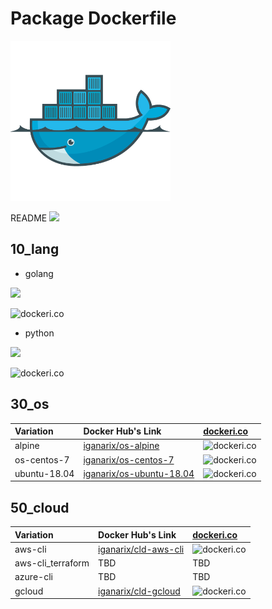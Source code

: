 # Package Dockerfile

![](./icon.png)

README ![](https://github.com/iganari/package-dockerfile/workflows/update-readme-branch/badge.svg)

## 10_lang

+ golang

![](https://images.microbadger.com/badges/image/iganarix/lang-golang.svg)

![dockeri.co](https://dockeri.co/image/iganarix/lang-golang)
  
+ python

![](https://images.microbadger.com/badges/image/iganarix/lang-python.svg)

![dockeri.co](https://dockeri.co/image/iganarix/lang-python)

## 30_os

Variation | Docker Hub's Link | [dockeri.co](https://dockeri.co)
:- | :- | :-
alpine | [iganarix/os-alpine](https://hub.docker.com/r/iganarix/os-alpine) | ![dockeri.co](https://dockeri.co/image/iganarix/os-alpine)
os-centos-7 | [iganarix/os-centos-7](https://hub.docker.com/r/iganarix/os-centos-7) | ![dockeri.co](https://dockeri.co/image/iganarix/os-centos-7)
ubuntu-18.04 | [iganarix/os-ubuntu-18.04](https://hub.docker.com/r/iganarix/os-ubuntu-18.04) | ![dockeri.co](https://dockeri.co/image/iganarix/os-ubuntu-18.04)

## 50_cloud

Variation | Docker Hub's Link | [dockeri.co](https://dockeri.co)
:- | :- | :-
aws-cli | [iganarix/cld-aws-cli](https://hub.docker.com/r/iganarix/cld-aws-cli) | ![dockeri.co](https://dockeri.co/image/iganarix/cld-aws-cli)
aws-cli_terraform | TBD | TBD
azure-cli | TBD | TBD
gcloud | [iganarix/cld-gcloud](https://hub.docker.com/r/iganarix/cld-gcloud) | ![dockeri.co](https://dockeri.co/image/iganarix/cld-gcloud)

